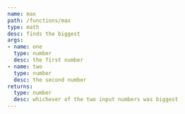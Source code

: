 ```yaml
---
name: max
path: /functions/max
type: math
desc: finds the biggest
args:
- name: one
  type: number
  desc: the first number
- name: two
  type: number
  desc: the second number
returns:
  type: number
  desc: whichever of the two input numbers was biggest
---
```

